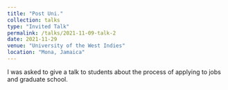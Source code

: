 ```yaml
---
title: "Post Uni."
collection: talks
type: "Invited Talk"
permalink: /talks/2021-11-09-talk-2
date: 2021-11-29
venue: "University of the West Indies"
location: "Mona, Jamaica"
---
```


I was asked to give a talk to students about the process of applying to jobs and graduate school.
